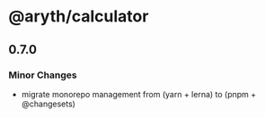 # @aryth/calculator

## 0.7.0

### Minor Changes

- migrate monorepo management from (yarn + lerna) to (pnpm + @changesets)
